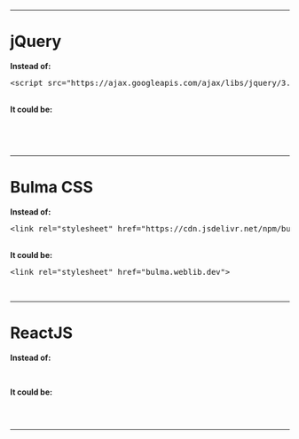 <hr>
<h1> jQuery </h1>
<strong>Instead of: </strong><br>
<pre><&zwnj;script src="https://ajax.googleapis.com/ajax/libs/jquery/3.6.3/jquery.min.js"></script></pre>
<br>
<strong>It could be: </strong>
<br>
<pre>
<script src="jquery3.weblib.dev"></script>
</pre>
<br><hr>
<h1> Bulma CSS </h1>
<strong>Instead of: </strong><br>
<pre>
<&zwnj;link rel="stylesheet" href="https://cdn.jsdelivr.net/npm/bulma@0.9.4/css/bulma.min.css">
</pre>
<br>
<strong>It could be: </strong>
<br>
<pre><&zwnj;link rel="stylesheet" href="bulma.weblib.dev"></pre>
<br><hr>
<h1> ReactJS </h1>
<strong>Instead of: </strong><br>
<pre><script crossorigin src="https://unpkg.com/react@18/umd/react.production.min.js"></script></pre>
<br>
<strong>It could be: </strong>
<br>
<pre><script src="react.weblib.dev"></script></pre>
<br>
<hr>
